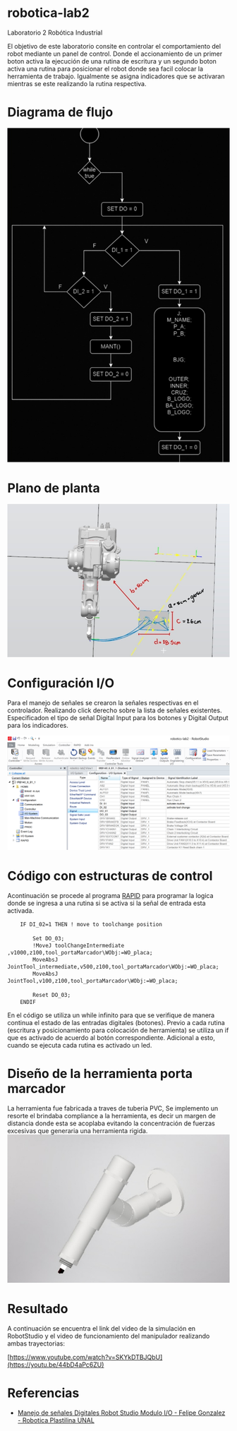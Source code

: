 # robotica-lab2
Laboratorio 2 Robótica Industrial 

El objetivo de este laboratorio consite en controlar el comportamiento del robot mediante un panel de control.
Donde el accionamiento de un primer boton activa la ejecución de una rutina de escritura y un segundo boton activa una rutina para posicionar el robot donde sea facil colocar la herramienta de trabajo. Igualmente se asigna indicadores que se activaran mientras se este realizando la rutina respectiva.

# Diagrama de flujo 
![capture robotStudio signal creation](/media/Diagramaflujo.png)

# Plano de planta
![capture robotStudio signal creation](/media/Diagramaplanta.png)
# Configuración I/O
Para el manejo de señales se crearon la señales respectivas en el controlador. Realizando click derecho sobre la lista de señales existentes. Especificadon el tipo de señal Digital Input para los botones y Digital Output para los indicadores.

![capture robotStudio signal creation](/media/robotStudioSignalCreation.png)

# Código con estructuras de control 
Acontinuación se procede al programa [RAPID](/RAPID/) para programar la logica donde se ingresa a una rutina si se activa si la señal de entrada esta activada.

```
    IF DI_02=1 THEN ! move to toolchange position
        
        Set DO_03;
        !MoveJ toolChangeIntermediate ,v1000,z100,tool_portaMarcador\WObj:=WO_placa;
        MoveAbsJ JointTool_intermediate,v500,z100,tool_portaMarcador\WObj:=WO_placa;
        MoveAbsJ JointTool,v100,z100,tool_portaMarcador\WObj:=WO_placa;
        
        Reset DO_03;                
    ENDIF 
```

En el código se utiliza un while infinito para que se verifique de manera continua el estado de las entradas digitales (botones). Previo a cada rutina (escritura y posicionamiento para colocación de herramienta) se utiliza un if que es activado de acuerdo al botón correspondiente. Adicional a esto, cuando se ejecuta cada rutina es activado un led.
# Diseño de la herramienta porta marcador
La herramienta fue fabricada a traves de tuberia PVC, Se implemento un resorte el brindaba compliance a la herramienta, es decir un margen de distancia donde esta se acoplaba evitando la concentración de fuerzas excesivas que generaria una herramienta rigida.
![capture robotStudio signal creation](/media/Pieza.png)


# Resultado
A continuación se encuentra el link del video de la simulación en RobotStudio y el video de funcionamiento del manipulador realizando ambas trayectorias:

[https://www.youtube.com/watch?v=SKYkDTBJQbU](https://youtu.be/44bD4aPc6ZU)

# Referencias
- [Manejo de señales Digitales Robot Studio Modulo I/O - Felipe Gonzalez - Robotica Plastilina UNAL](https://youtu.be/p6UeCqhBiWE)
